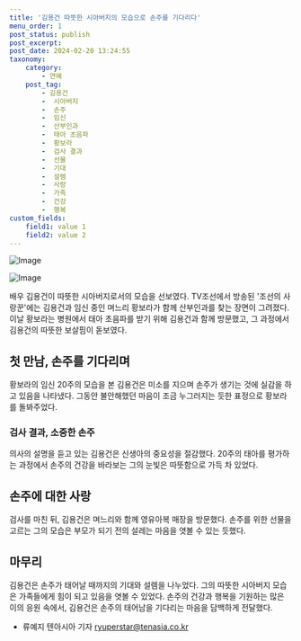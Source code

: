 ```yaml
---
title: '김용건 따뜻한 시아버지의 모습으로 손주를 기다리다'
menu_order: 1
post_status: publish
post_excerpt: 
post_date: 2024-02-20 13:24:55
taxonomy:
    category:
        - 연예
    post_tag:
        - 김용건
        -  시아버지
        -  손주
        -  임신
        -  산부인과
        -  태아 초음파
        -  황보라
        -  검사 결과
        -  선물
        -  기대
        -  설렘
        -  사랑
        -  가족
        -  건강
        -  행복
custom_fields:
    field1: value 1
    field2: value 2
---
```


![Image](https://ssl.pstatic.net/mimgnews/image/312/2024/02/20/0000649854_001_20240220080701341.jpg?type=w540)

![Image](https://mimgnews.pstatic.net/image/312/2024/02/20/0000649854_002_20240220080702089.jpg?type=w540)

배우 김용건이 따뜻한 시아버지로서의 모습을 선보였다. TV조선에서 방송된 '조선의 사랑꾼'에는 김용건과 임신 중인 며느리 황보라가 함께 산부인과를 찾는 장면이 그려졌다. 이날 황보라는 병원에서 태아 초음파를 받기 위해 김용건과 함께 방문했고, 그 과정에서 김용건의 따뜻한 보살핌이 돋보였다.
## 첫 만남, 손주를 기다리며
황보라의 임신 20주의 모습을 본 김용건은 미소를 지으며 손주가 생기는 것에 실감을 하고 있음을 나타냈다. 그동안 불안해했던 마음이 조금 누그러지는 듯한 표정으로 황보라를 돌봐주었다.
### 검사 결과, 소중한 손주
의사의 설명을 듣고 있는 김용건은 신생아의 중요성을 절감했다. 20주의 태아를 평가하는 과정에서 손주의 건강을 바라보는 그의 눈빛은 따뜻함으로 가득 차 있었다.
## 손주에 대한 사랑
검사를 마친 뒤, 김용건은 며느리와 함께 영유아복 매장을 방문했다. 손주를 위한 선물을 고르는 그의 모습은 부모가 되기 전의 설레는 마음을 엿볼 수 있는 듯했다.
## 마무리
김용건은 손주가 태어날 때까지의 기대와 설렘을 나누었다. 그의 따뜻한 시아버지 모습은 가족들에게 힘이 되고 있음을 엿볼 수 있었다. 손주의 건강과 행복을 기원하는 많은 이의 응원 속에서, 김용건은 손주의 태어남을 기다리는 마음을 담백하게 전달했다.
- 류예지 텐아시아 기자 ryuperstar@tenasia.co.kr
